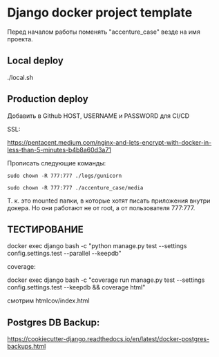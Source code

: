 # Django docker project template
Перед началом работы поменять "accenture_case" везде на имя проекта.

## Local deploy
./local.sh

## Production deploy
Добавить в Github HOST, USERNAME и PASSWORD для CI/CD

SSL:

https://pentacent.medium.com/nginx-and-lets-encrypt-with-docker-in-less-than-5-minutes-b4b8a60d3a71

Прописать следующие команды:

`sudo chown -R 777:777 ./logs/gunicorn`

`sudo chown -R 777:777 ./accenture_case/media`

Т. к. это mounted папки, в которые хотят писать приложения внутри докера. Но они работают не от root, а от пользователя 777:777.

## ТЕСТИРОВАНИЕ

docker exec django bash -c "python manage.py test --settings config.settings.test --parallel --keepdb"

coverage: 

docker exec django bash -c "coverage run manage.py test --settings config.settings.test --keepdb && coverage html"

смотрим htmlcov/index.html


## Postgres DB Backup:
https://cookiecutter-django.readthedocs.io/en/latest/docker-postgres-backups.html

